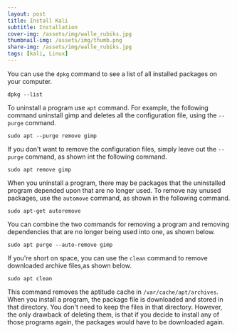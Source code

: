 ```yaml
---
layout: post
title: Install Kali
subtitle: Installation
cover-img: /assets/img/walle_rubiks.jpg
thumbnail-img: /assets/img/thumb.png
share-img: /assets/img/walle_rubiks.jpg
tags: [kali, Linux]
---
```

You can use the `dpkg` command to see a list of all installed packages on your computer.
```
dpkg --list
```
To uninstall a program use `apt` command. For example, the following command uninstall gimp
and deletes all the configuration file, using the `--purge` command.
```
sudo apt --purge remove gimp
```
If you don't want to remove the configuration files, simply leave out the `--purge` command,
as shown int the following command.
```
sudo apt remove gimp
```
When you uninstall a program, there may be packages that the uninstalled program depended upon that are no longer used. To remove nay unused packages, use the `automove` command, as shown in the following command.
```
sudo apt-get autoremove
```
You can combine the two commands for removing a program and removing dependencies that are no longer being used into one, as shown below.
```
sudo apt purge --auto-remove gimp
```
If you're short on space, you can use the `clean` command to remove downloaded archive files,as shown below.
```
sudo apt clean
```
This command removes the aptitude cache in `/var/cache/apt/archives`. When you install a program, the package file is downloaded and stored in that directory. You don't need to keep the files in that directory. However, the only drawback of deleting them, is that if you decide to install any of those programs again, the packages would have to be downloaded again.

